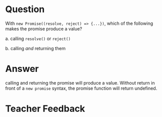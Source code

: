 # Question
With `new Promise((resolve, reject) => {...})`, which of the following makes the promise produce a value?

a. calling `resolve()` or `reject()`

b. calling *and* returning them

# Answer
calling and returning the promise will produce a value. Without return in front of a `new promise` syntax, the promise function will return undefined.


# Teacher Feedback